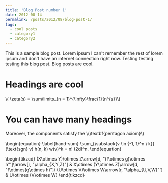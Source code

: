 ```yaml
---
title: 'Blog Post number 1'
date: 2012-08-14
permalink: /posts/2012/08/blog-post-1/
tags:
  - cool posts
  - category1
  - category2
---
```


This is a sample blog post. Lorem ipsum I can't remember the rest of lorem ipsum and don't have an internet connection right now. Testing testing testing this blog post. Blog posts are cool.

Headings are cool
======
\\( \zeta(s) = \sum\limits_{n = 1}^{\infty}\frac{1}{n^{s}}\\)

You can have many headings
======
Moreover, the components satisfy the \\(\textbf{pentagon axiom}\\)
    
    
\begin{equation}
\label{hand-sum}
    \sum_{\substack{v \in \{-1, 1\}^n \\ k}} (\text{sgn} v) h(n, k) w(v)^k = n! (2d)^n.
\end{equation}

\begin{tikzcd}
   (X\otimes Y)\otimes Z\arrow[d, "(f\otimes g)\otimes h"']\arrow[r, "\alpha_{X,Y,Z}"] & X\otimes (Y\otimes Z)\arrow[d, "f\otimes(g\otimes h)"]\\
            (U\otimes V)\otimes W\arrow[r, "\alpha_{U,V,W}"'] & U\otimes (V\otimes W)
\end{tikzcd}
